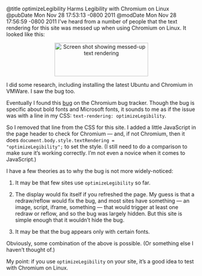 @title optimizeLegibility Harms Legibility with Chromium on Linux
@pubDate Mon Nov 28 17:53:13 -0800 2011
@modDate Mon Nov 28 17:56:59 -0800 2011
I’ve heard from a number of people that the text rendering for this site was messed up when using Chromium on Linux. It looked like this:

<div style="text-align:center"><img src="http://inessential.com/images/optimizeLegibility_Chromium_bug_shadowed.png" width="248" height="89" alt="Screen shot showing messed-up text rendering" /></div>

I did some research, including installing the latest Ubuntu and Chromium in VMWare. I saw the bug too.

Eventually I found this <a href="http://code.google.com/p/chromium/issues/detail?id=96936">bug</a> on the Chromium bug tracker. Though the bug is specific about bold fonts and Microsoft fonts, it sounds to me as if the issue was with a line in my CSS: <code>text-rendering: optimizeLegibility</code>.

So I removed that line from the CSS for this site. I added a little JavaScript in the page header to check for Chromium — and, if not Chromium, then it does <code>document.body.style.textRendering = "optimizeLegibility";</code> to set the style. (I still need to do a comparison to make sure it’s working correctly. I’m not even a novice when it comes to JavaScript.)

I have a few theories as to why the bug is not more widely-noticed:

1. It may be that few sites use <code>optimizeLegibility</code> so far.

2. The display would fix itself if you refreshed the page. My guess is that a redraw/reflow would fix the bug, and most sites have something — an image, script, iframe, something — that would trigger at least one redraw or reflow, and so the bug was largely hidden. But this site is simple enough that it wouldn’t hide the bug.

3. It may be that the bug appears only with certain fonts.

Obviously, some combination of the above is possible. (Or something else I haven’t thought of.)

My point: if you use <code>optimizeLegibility</code> on your site, it’s a good idea to test with Chromium on Linux.
